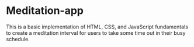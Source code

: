 # Meditation-app
This is a basic implementation of HTML, CSS, and JavaScript fundamentals to create a meditation interval for users to take some time out in their busy schedule.

